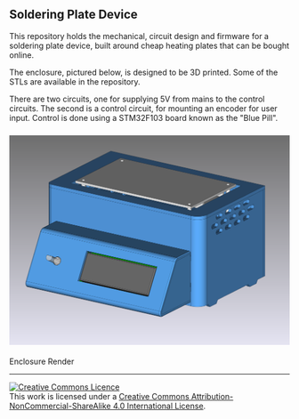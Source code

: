 ## Soldering Plate Device

This repository holds the mechanical, circuit design and firmware for a soldering plate device, built around cheap heating plates that can be bought online.

The enclosure, pictured below, is designed to be 3D printed. Some of the STLs are available in the repository.

There are two circuits, one for supplying 5V from mains to the control circuits. The second is a control circuit, for mounting an encoder for user input. Control is done using a STM32F103 board known as the "Blue Pill". 

<h3 align="center">
  <img src="https://github.com/TiZed/Soldering_Plate/blob/main/images/enclosure_sim.png" alt="Enclosure render">
</h3>
Enclosure Render

---
<a rel="license" href="http://creativecommons.org/licenses/by-nc-sa/4.0/"><img alt="Creative Commons Licence" style="border-width:0" src="https://i.creativecommons.org/l/by-nc-sa/4.0/88x31.png" /></a><br />This work is licensed under a <a rel="license" href="http://creativecommons.org/licenses/by-nc-sa/4.0/">Creative Commons Attribution-NonCommercial-ShareAlike 4.0 International License</a>.
